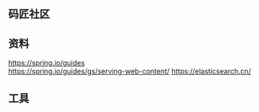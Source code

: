 ## 码匠社区

## 资料

https://spring.io/guides  
https://spring.io/guides/gs/serving-web-content/
https://elasticsearch.cn/

## 工具
